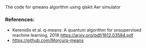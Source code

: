 The code for qmeans algorithm using qiskit Aer simulator

### References:
* Kerenidis et al. q-means: A quantum algorithm for unsupervised machine learning, 2018 https://arxiv.org/pdf/1812.03584.pdf
* https://github.com/Morcu/q-means
